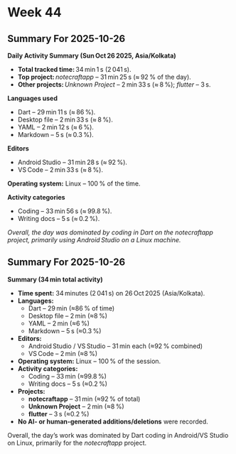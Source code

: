 # Week 44

## Summary For 2025-10-26
**Daily Activity Summary (Sun Oct 26 2025, Asia/Kolkata)**  

- **Total tracked time:** 34 min 1 s (2 041 s).  
- **Top project:** *notecraftapp* – 31 min 25 s (≈ 92 % of the day).  
- **Other projects:** *Unknown Project* – 2 min 33 s (≈ 8 %); *flutter* – 3 s.  

**Languages used**  
- Dart – 29 min 11 s (≈ 86 %).  
- Desktop file – 2 min 33 s (≈ 8 %).  
- YAML – 2 min 12 s (≈ 6 %).  
- Markdown – 5 s (≈ 0.3 %).  

**Editors**  
- Android Studio – 31 min 28 s (≈ 92 %).  
- VS Code – 2 min 33 s (≈ 8 %).  

**Operating system:** Linux – 100 % of the time.  

**Activity categories**  
- Coding – 33 min 56 s (≈ 99.8 %).  
- Writing docs – 5 s (≈ 0.2 %).  

*Overall, the day was dominated by coding in Dart on the notecraftapp project, primarily using Android Studio on a Linux machine.*

## Summary For 2025-10-26
**Summary (34 min total activity)**  

- **Time spent:** 34 minutes (2 041 s) on 26 Oct 2025 (Asia/Kolkata).  
- **Languages:**  
  - Dart – 29 min (≈86 % of time)  
  - Desktop file – 2 min (≈8 %)  
  - YAML – 2 min (≈6 %)  
  - Markdown – 5 s (≈0.3 %)  
- **Editors:**  
  - Android Studio / VS Studio – 31 min each (≈92 % combined)  
  - VS Code – 2 min (≈8 %)  
- **Operating system:** Linux – 100 % of the session.  
- **Activity categories:**  
  - Coding – 33 min (≈99.8 %)  
  - Writing docs – 5 s (≈0.2 %)  
- **Projects:**  
  - **notecraftapp** – 31 min (≈92 % of total)  
  - **Unknown Project** – 2 min (≈8 %)  
  - **flutter** – 3 s (≈0.2 %)  
- **No AI‑ or human‑generated additions/deletions** were recorded.  

Overall, the day’s work was dominated by Dart coding in Android/VS Studio on Linux, primarily for the *notecraftapp* project.